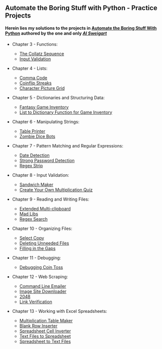 ## Automate the Boring Stuff with Python - Practice Projects
#### Herein lies my solutions to the projects in [Automate the Boring Stuff With Python](https://automatetheboringstuff.com/) authored by the one and only [*Al Sweigart*](https://alsweigart.com/)

* Chapter 3 - Functions:
  * [The Collatz Sequence](https://github.com/Vasallius/Python-Journey/blob/master/Automate%20the%20Boring%20Stuff%20With%20Python/Ch3-Functions/collatz_sequence.py)
  * [Input Validation](https://github.com/Vasallius/Python-Journey/blob/master/Automate%20the%20Boring%20Stuff%20With%20Python/Ch3-Functions/input_validation.py)

* Chapter 4 - Lists:
  * [Comma Code](https://github.com/Vasallius/Python-Journey/blob/master/Automate%20the%20Boring%20Stuff%20With%20Python/Ch4-Lists/character_picture_grid.py)
  * [Coinflip Streaks](https://github.com/Vasallius/Python-Journey/blob/master/Automate%20the%20Boring%20Stuff%20With%20Python/Ch4-Lists/coin_flip_streaks.py)
  * [Character Picture Grid](https://github.com/Vasallius/Python-Journey/blob/master/Automate%20the%20Boring%20Stuff%20With%20Python/Ch4-Lists/comma_code.py) 

* Chapter 5 - Dictionaries and Structuring Data:
  * [Fantasy Game Inventory](https://github.com/Vasallius/Python-Journey/blob/master/Automate%20the%20Boring%20Stuff%20With%20Python/Ch5-Dictionaries%20and%20Structuring%20Data/fantasy_game_inventory.py)
  * [List to Dictionary Function for Game Inventory](https://github.com/Vasallius/Python-Journey/blob/master/Automate%20the%20Boring%20Stuff%20With%20Python/Ch5-Dictionaries%20and%20Structuring%20Data/list_to_dictionary_function.py)

* Chapter 6 - Manipulating Strings:
  * [Table Printer](https://github.com/Vasallius/Python-Journey/blob/master/Automate%20the%20Boring%20Stuff%20With%20Python/Ch6-Manipulating%20Strings/table_printer.py)
  * [Zombie Dice Bots](https://github.com/Vasallius/Python-Journey/blob/master/Automate%20the%20Boring%20Stuff%20With%20Python/Ch6-Manipulating%20Strings/zombiedice_bots.py)

* Chapter 7 - Pattern Matching and Regular Expressions:
  * [Date Detection](https://github.com/Vasallius/Python-Journey/blob/master/Automate%20the%20Boring%20Stuff%20With%20Python/Ch7-Pattern%20Matching%20and%20Regular%20Expressions/date_detection.py)
  * [Strong Password Detection](https://github.com/Vasallius/Python-Journey/blob/master/Automate%20the%20Boring%20Stuff%20With%20Python/Ch7-Pattern%20Matching%20and%20Regular%20Expressions/strong_password_detection.py)
  * [Regex Strip](https://github.com/Vasallius/Python-Journey/blob/master/Automate%20the%20Boring%20Stuff%20With%20Python/Ch7-Pattern%20Matching%20and%20Regular%20Expressions/regex_strip.py)

* Chapter 8 - Input Validation:
  * [Sandwich Maker](https://github.com/Vasallius/Python-Journey/blob/master/Automate%20the%20Boring%20Stuff%20With%20Python/Ch8-Input%20Validation/sandwich_maker.py)
  * [Create Your Own Multiplication Quiz](https://github.com/Vasallius/Python-Journey/blob/master/Automate%20the%20Boring%20Stuff%20With%20Python/Ch8-Input%20Validation/multiplication_quiz.py)

* Chapter 9 - Reading and Writing Files:
  * [Extended Multi-clipboard](https://github.com/Vasallius/Python-Journey/blob/master/Automate%20the%20Boring%20Stuff%20With%20Python/Ch9-Reading%20and%20Writing%20Files/multi_clipboard.py)
  * [Mad Libs](https://github.com/Vasallius/Python-Journey/blob/master/Automate%20the%20Boring%20Stuff%20With%20Python/Ch9-Reading%20and%20Writing%20Files/mad_libs.py)
  * [Regex Search](https://github.com/Vasallius/Python-Journey/blob/master/Automate%20the%20Boring%20Stuff%20With%20Python/Ch9-Reading%20and%20Writing%20Files/regex_search.py)

* Chapter 10 - Organizing Files:
  * [Select Copy](https://github.com/Vasallius/Python-Journey/blob/master/Automate%20the%20Boring%20Stuff%20With%20Python/Ch10-Organizing%20Files/select_copy.py)
  * [Deleting Unneeded Files](https://github.com/Vasallius/Python-Journey/blob/master/Automate%20the%20Boring%20Stuff%20With%20Python/Ch10-Organizing%20Files/deleting_unneeded_files.py)
  * [Filling in the Gaps](https://github.com/Vasallius/Python-Journey/blob/master/Automate%20the%20Boring%20Stuff%20With%20Python/Ch10-Organizing%20Files/filling_in_the_gaps.py)

* Chapter 11 - Debugging:
  * [Debugging Coin Toss](https://github.com/Vasallius/Python-Journey/blob/master/Automate%20the%20Boring%20Stuff%20With%20Python/Ch11-Debugging/debugging_coin_toss.py)

* Chapter 12 - Web Scraping:
  * [Command Line Emailer](https://github.com/Vasallius/Python-Journey/blob/master/Automate%20the%20Boring%20Stuff%20With%20Python/Ch12-Web%20Scraping/command_line_emailer.py)
  * [Image Site Downloader](https://github.com/Vasallius/Python-Journey/blob/master/Automate%20the%20Boring%20Stuff%20With%20Python/Ch12-Web%20Scraping/image_site_downloader.py)
  * [2048](https://github.com/Vasallius/Python-Journey/blob/master/Automate%20the%20Boring%20Stuff%20With%20Python/Ch12-Web%20Scraping/2048.py)
  * [Link Verification](https://github.com/Vasallius/Python-Journey/blob/master/Automate%20the%20Boring%20Stuff%20With%20Python/Ch12-Web%20Scraping/link_verification.py)
  
 * Chapter 13 - Working with Excel Spreadsheets:
   * [Multiplication Table Maker](https://github.com/Vasallius/Python-Journey/blob/master/Automate%20the%20Boring%20Stuff%20With%20Python/Ch13-Working%20With%20Excel%20Spreadsheets/multiplication_table_maker.py)
   * [Blank Row Inserter](https://github.com/Vasallius/Python-Journey/blob/master/Automate%20the%20Boring%20Stuff%20With%20Python/Ch13-Working%20With%20Excel%20Spreadsheets/blank_row_inserter.py)
   * [Spreadsheet Cell Inverter](https://github.com/Vasallius/Python-Journey/blob/master/Automate%20the%20Boring%20Stuff%20With%20Python/Ch13-Working%20With%20Excel%20Spreadsheets/spreadsheet_cell_inverter.py)
   * [Text Files to Spreadsheet](https://github.com/Vasallius/Python-Journey/blob/master/Automate%20the%20Boring%20Stuff%20With%20Python/Ch13-Working%20With%20Excel%20Spreadsheets/textfiles_to_spreadsheet.py)
   * [Spreadsheet to Text Files](https://github.com/Vasallius/Python-Journey/blob/master/Automate%20the%20Boring%20Stuff%20With%20Python/Ch13-Working%20With%20Excel%20Spreadsheets/spreedsheet_to_textfiles.py)

